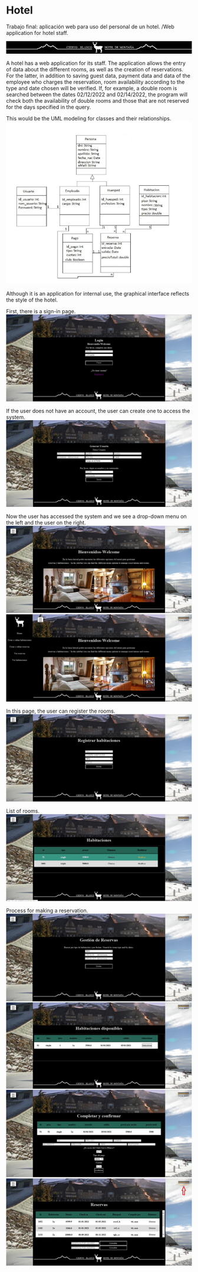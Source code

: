 # Hotel
Trabajo final: aplicación web para uso del personal de un hotel. /Web application for hotel staff.

![ScreenShot](https://github.com/GermanPasti/Hotel/blob/master/build/web/images/logoYnombre5.jpg)

A hotel has a web application for its staff. The application allows the entry of data about the different rooms, as well as the creation of reservations. For the latter, in addition to saving guest data, payment data and data of the employee who charges the reservation, room availability according to the type and date chosen will be verified. If, for example, a double room is searched between the dates 02/12/2022 and 02/14/2022, the program will check both the availability of double rooms and those that are not reserved for the days specified in the query.

This would be the UML modeling for classes and their relationships.
![ScreenShot](https://github.com/GermanPasti/Hotel/blob/master/build/web/images/captures/hotel%20uml.jpg)

Although it is an application for internal use, the graphical interface reflects the style of the hotel.

First, there is a sign-in page.
![ScreenShot](https://github.com/GermanPasti/Hotel/blob/master/build/web/images/captures/01%20login.jpg)

If the user does not have an account, the user can create one to access the system.
![ScreenShot](https://github.com/GermanPasti/Hotel/blob/master/build/web/images/captures/02%20generar%20usuario.jpg)

Now the user has accessed the system and we see a drop-down menu on the left and the user on the right.
![ScreenShot](https://github.com/GermanPasti/Hotel/blob/master/build/web/images/captures/04%20index.jpg)
![ScreenShot](https://github.com/GermanPasti/Hotel/blob/master/build/web/images/captures/05%20index2.jpg)

In this page, the user can register the rooms.
![ScreenShot](https://github.com/GermanPasti/Hotel/blob/master/build/web/images/captures/06%20crear%20hab.jpg)

List of rooms.
![ScreenShot](https://github.com/GermanPasti/Hotel/blob/master/build/web/images/captures/07%20lista%20hab.jpg)

Process for making a reservation.
![ScreenShot](https://github.com/GermanPasti/Hotel/blob/master/build/web/images/captures/08%20reservas%201.jpg)
![ScreenShot](https://github.com/GermanPasti/Hotel/blob/master/build/web/images/captures/09%20reservas%202.jpg)
![ScreenShot](https://github.com/GermanPasti/Hotel/blob/master/build/web/images/captures/10%20reservas%203.jpg)
![ScreenShot](https://github.com/GermanPasti/Hotel/blob/master/build/web/images/captures/11%20lista%20reserv.jpg)
